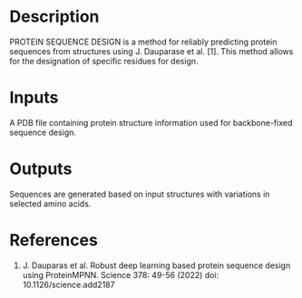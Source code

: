 # Description 

PROTEIN SEQUENCE DESIGN is a method for reliably predicting protein sequences from structures using J. Dauparase et al. [1]. This method allows for the designation of specific residues for design.

# Inputs

A PDB file containing protein structure information used for backbone-fixed sequence design.

# Outputs

Sequences are generated based on input structures with variations in selected amino acids.


# References

1. J. Dauparas et al. Robust deep learning based protein sequence design using ProteinMPNN. Science 378: 49-56 (2022) doi: 10.1126/science.add2187
